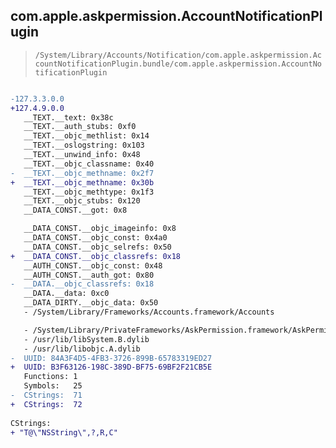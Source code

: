 ## com.apple.askpermission.AccountNotificationPlugin

> `/System/Library/Accounts/Notification/com.apple.askpermission.AccountNotificationPlugin.bundle/com.apple.askpermission.AccountNotificationPlugin`

```diff

-127.3.3.0.0
+127.4.9.0.0
   __TEXT.__text: 0x38c
   __TEXT.__auth_stubs: 0xf0
   __TEXT.__objc_methlist: 0x14
   __TEXT.__oslogstring: 0x103
   __TEXT.__unwind_info: 0x48
   __TEXT.__objc_classname: 0x40
-  __TEXT.__objc_methname: 0x2f7
+  __TEXT.__objc_methname: 0x30b
   __TEXT.__objc_methtype: 0x1f3
   __TEXT.__objc_stubs: 0x120
   __DATA_CONST.__got: 0x8

   __DATA_CONST.__objc_imageinfo: 0x8
   __DATA_CONST.__objc_const: 0x4a0
   __DATA_CONST.__objc_selrefs: 0x50
+  __DATA_CONST.__objc_classrefs: 0x18
   __AUTH_CONST.__objc_const: 0x48
   __AUTH_CONST.__auth_got: 0x80
-  __DATA.__objc_classrefs: 0x18
   __DATA.__data: 0xc0
   __DATA_DIRTY.__objc_data: 0x50
   - /System/Library/Frameworks/Accounts.framework/Accounts

   - /System/Library/PrivateFrameworks/AskPermission.framework/AskPermission
   - /usr/lib/libSystem.B.dylib
   - /usr/lib/libobjc.A.dylib
-  UUID: 84A3F4D5-4FB3-3726-899B-65783319ED27
+  UUID: B3F63126-198C-389D-BF75-69BF2F21CB5E
   Functions: 1
   Symbols:   25
-  CStrings:  71
+  CStrings:  72
 
CStrings:
+ "T@\"NSString\",?,R,C"

```
